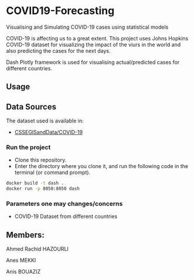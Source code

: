 # COVID19-Forecasting
Visualising and Simulating COVID-19 cases using statistical models

COVID-19 is affecting us to a great extent. This project uses Johns Hopkins COVID-19 dataset for visualizing the impact of the viurs in the world and also predicting the cases for the next days.

Dash Plotly framework is used for visualising actual/predicted cases for different countries.

## 
## Usage

## Data Sources

The dataset used is available in:

- [CSSEGISandData/COVID-19](https://github.com/CSSEGISandData/COVID-19)

### Run the project

* Clone this repository.
* Enter the directory where you clone it, and run the following code in the terminal (or command prompt).
```sh
docker build -t dash .
docker run -p 8050:8050 dash
```
### Parameters one may changes/concerns

* COVID-19 Dataset from different countries



## Members:

Ahmed Rachid HAZOURLI

Anes MEKKI

Anis BOUAZIZ
